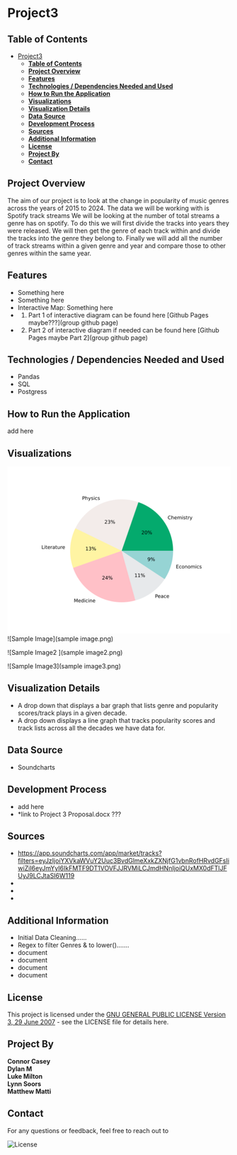 # Project3

## **Table of Contents**

- [Project3](#project3)
  - [**Table of Contents**](#table-of-contents)
  - [**Project Overview**](#project-overview)
  - [**Features**](#features)
  - [**Technologies / Dependencies Needed and Used**](#technologies--dependencies-needed-and-used)
  - [**How to Run the Application**](#how-to-run-the-application)
  - [**Visualizations**](#visualizations)
  - [**Visualization Details**](#visualization-details)
  - [**Data Source**](#data-source)
  - [**Development Process**](#development-process)
  - [**Sources**](#sources)
  - [**Additional Information**](#additional-information)
  - [**License**](#license)
  - [**Project By**](#project-by)
  - [**Contact**](#contact)

## **Project Overview**
The aim of our project is to look at the change in popularity of music genres across the years of 2015 to 2024. The data we will be working with is Spotify track streams We will be looking at the number of total streams a genre has on spotify. To do this we will first divide the tracks into years they were released. We will then get the genre of each track within and divide the tracks into the genre they belong to. Finally we will add all the number of track streams within a given genre and year and compare those to other genres within the same year. 


## **Features**
* Something here
* Something here
* Interactive Map: Something here
* 1. Part 1 of interactive diagram can be found here [Github Pages maybe???](group github page)
* 2. Part 2 of interactive diagram if needed can be found here [Github Pages maybe Part 2](group github page)

## **Technologies / Dependencies Needed and Used**
* Pandas
* SQL
* Postgress

## **How to Run the Application**
add here

## **Visualizations**
![Sample Pie Chart](images/img_piechart.svg)
![Sample Image](sample image.png)

![Sample Image2 ](sample image2.png)

![Sample Image3](sample image3.png)

## **Visualization Details**
- A drop down that displays a bar graph that lists genre and popularity scores/track plays in a given decade.
- A drop down displays a line graph that tracks popularity scores and track lists across all the decades we have data for.

## **Data Source**
  - Soundcharts 

## **Development Process**
* add here
* *link to Project 3 Proposal.docx ???

## **Sources**
* https://app.soundcharts.com/app/market/tracks?filters=eyJzIjoiYXVkaWVuY2Uuc3BvdGlmeXxkZXNjfG1vbnRofHRvdGFsIiwiZiI6eyJmYyI6IkFMTF9DT1VOVFJJRVMiLCJmdHNnIjoiQUxMX0dFTlJFUyJ9LCJtaSI6W119
*
*
*

## **Additional Information**
* Initial Data Cleaning......
* Regex to filter Genres & to lower().......
* document
* document
* document
* document


## **License**
This project is licensed under the [GNU GENERAL PUBLIC LICENSE Version 3, 29 June 2007](./LICENSE) - see the LICENSE file for details here.

## **Project By**
**Connor Casey**<br>
**Dylan M**<br>
**Luke Milton**<br>
**Lynn Soors**<br>
**Matthew Matti**



## **Contact**
For any questions or feedback, feel free to reach out to 

![License](https://img.shields.io/badge/license-GPL%203-blue)
